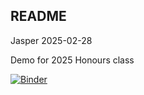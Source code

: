 ## README

Jasper
2025-02-28

Demo for 2025 Honours class

[![Binder](https://mybinder.org/badge_logo.svg)](https://mybinder.org/v2/gh/jslingsby/bogusrepo/HEAD)
